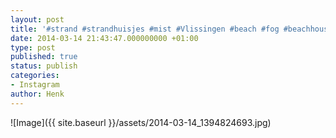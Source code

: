 ```yaml
---
layout: post
title: '#strand #strandhuisjes #mist #Vlissingen #beach #fog #beachhouse'
date: 2014-03-14 21:43:47.000000000 +01:00
type: post
published: true
status: publish
categories:
- Instagram
author: Henk
---
```

![Image]({{ site.baseurl }}/assets/2014-03-14_1394824693.jpg)
